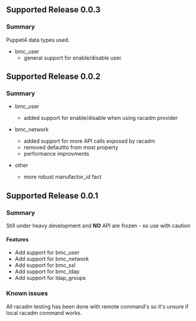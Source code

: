 ## Supported Release 0.0.3
### Summary
Puppet4 data types used.

* bmc_user
    - general support for enable/disable user.

## Supported Release 0.0.2
### Summary
* bmc_user
    - added support for enable/disable when using racadm provider
* bmc_network
    - added support for more API calls exposed by racadm
    - removed defaultto from most property
    - performance improvments

* other
    - more robust manufactor_id fact

## Supported Release 0.0.1
### Summary
Still under heavy development and **NO** API are frozen - so use with caution

#### Features
* Add support for bmc_user
* Add support for bmc_network
* Add support for bmc_ssl
* Add support for bmc_ldap
* Add support for ldap_groups

### Known issues
All racadm testing has been done with remote command's so it's unsure if local racadm command works.